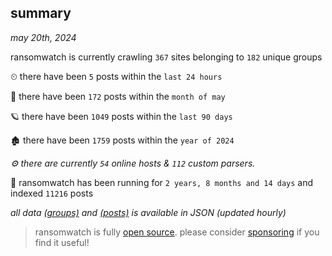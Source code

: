 
## summary
_may 20th, 2024_

ransomwatch is currently crawling `367` sites belonging to `182` unique groups

⏲ there have been `5` posts within the `last 24 hours`

🦈 there have been `172` posts within the `month of may`

🪐 there have been `1049` posts within the `last 90 days`

🏚 there have been `1759` posts within the `year of 2024`

_⚙️ there are currently `54` online hosts & `112` custom parsers._

🦕 ransomwatch has been running for `2 years, 8 months and 14 days` and indexed `11216` posts

_all data  [(groups)](http://ransomwhat.telemetry.ltd/groups) and [(posts)](http://ransomwhat.telemetry.ltd/posts) is available in JSON (updated hourly)_

> ransomwatch is fully [open source](https://github.com/joshhighet/ransomwatch#ransomwatch--). please consider [sponsoring](https://github.com/sponsors/joshhighet) if you find it useful!
